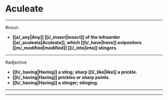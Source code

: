 # Aculeate
---
#noun
- **[[a/_any|Any]] [[i/_insect|insect]] of the infraorder [[a/_aculeata|Aculeata]], which [[h/_have|have]] ovipositors [[m/_modified|modified]] [[i/_into|into]] stingers.**
---
#adjective
- **[[h/_having|Having]] a sting; sharp [[l/_like|like]] a prickle.**
- **[[h/_having|Having]] prickles or sharp points.**
- **[[h/_having|Having]] a stinger; stinging.**
---
---
